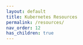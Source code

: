 ```yaml
---
layout: default
title: Kubernetes Resources
permalink: /resources/
nav_order: 12
has_children: true
---
```

